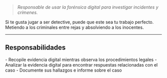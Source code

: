 >*Responsable de usar la forénsica digital para investigar incidentes y crímenes.*

Si te gusta jugar a ser detective, puede que este sea tu trabajo perfecto. Metiendo a los criminales entre rejas y absolviendo a los inocentes.

-----------------------------
<h2>Responsabilidades</h2>
- Recopile evidencia digital mientras observa los procedimientos legales
- Analizar la evidencia digital para encontrar respuestas relacionadas con el caso
- Documente sus hallazgos e informe sobre el caso